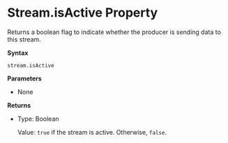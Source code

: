 # Stream\.isActive Property<a name="dkv-stream-object-isActive-property"></a>

Returns a boolean flag to indicate whether the producer is sending data to this stream\. 

**Syntax**

```
stream.isActive
```

**Parameters**
+ None

**Returns**
+ Type: Boolean

  Value: `true` if the stream is active\. Otherwise, `false`\.